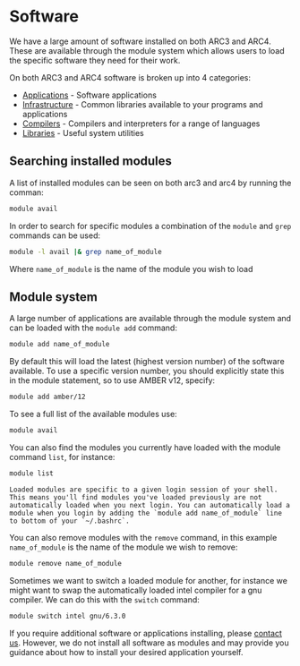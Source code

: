# Software

We have a large amount of software installed on both ARC3 and ARC4. These are available through the module system which allows users to load the specific software they need for their work.

On both ARC3 and ARC4 software is broken up into 4 categories:

- [Applications](./applications/start) - Software applications
- [Infrastructure](./infrastructure/start) - Common libraries available to your programs and applications
- [Compilers](./compilers/start) - Compilers and interpreters for a range of languages
- [Libraries](./libraries/start) - Useful system utilities

## Searching installed modules

A list of installed modules can be seen on both arc3 and arc4 by running the comman:

```bash
module avail
```

In order to search for specific modules a combination of the `module` and `grep` commands can be used:

```bash
module -l avail |& grep name_of_module
```

Where `name_of_module` is the name of the module you wish to load

## Module system

A large number of applications are available through the module system and can be loaded with the `module add` command:

```bash
module add name_of_module
```

By default this will load the latest (highest version number) of the software available. To use a specific version number, you should explicitly state this in the module statement, so to use AMBER v12, specify:

```bash
module add amber/12
```

To see a full list of the available modules use:

```bash
module avail
```

You can also find the modules you currently have loaded with the module command `list`, for instance:

```bash
module list
```

```{note}
Loaded modules are specific to a given login session of your shell. This means you'll find modules you've loaded previously are not automatically loaded when you next login. You can automatically load a module when you login by adding the `module add name_of_module` line to bottom of your `~/.bashrc`.
```

You can also remove modules with the `remove` command, in this example `name_of_module` is the name of the module we wish to remove:

```bash
module remove name_of_module
```

Sometimes we want to switch a loaded module for another, for instance we might want to swap the automatically loaded intel compiler for a gnu compiler. We can do this with the `switch` command:

```bash
module switch intel gnu/6.3.0
```

If you require additional software or applications installing, please [contact us](https://it.leeds.ac.uk/it?id=sc_cat_item&sys_id=48d5a6d70f275f00a82247ece1050ea0). However, we do not install all software as modules and may provide you guidance about how to install your desired application yourself.
